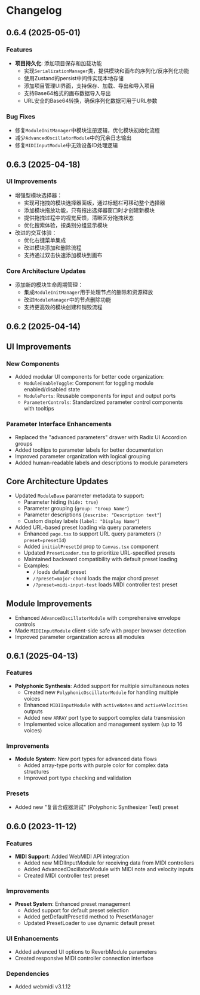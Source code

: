 # Changelog

## 0.6.4 (2025-05-01)

### Features

- **项目持久化**: 添加项目保存和加载功能
  - 实现`SerializationManager`类，提供模块和画布的序列化/反序列化功能
  - 使用Zustand的persist中间件实现本地存储
  - 添加项目管理UI界面，支持保存、加载、导出和导入项目
  - 支持Base64格式的画布数据导入导出
  - URL安全的Base64转换，确保序列化数据可用于URL参数

### Bug Fixes

- 修复`ModuleInitManager`中模块注册逻辑，优化模块初始化流程
- 减少`AdvancedOscillatorModule`中的冗余日志输出
- 修复`MIDIInputModule`中无效设备ID处理逻辑

## 0.6.3 (2025-04-18)

### UI Improvements

- 增强型模块选择器：
  - 实现可拖拽的模块选择器面板，通过标题栏可移动整个选择器
  - 添加模块拖放功能，只有拖出选择器窗口时才创建新模块
  - 提供拖拽过程中的视觉反馈，清晰区分拖拽状态
  - 优化搜索体验，按类别分组显示模块
- 改进的交互体验：
  - 优化右键菜单集成
  - 改进模块添加和删除流程
  - 支持通过双击快速添加模块到画布
  
### Core Architecture Updates

- 添加新的模块生命周期管理：
  - 集成`ModuleInitManager`用于处理节点的删除和资源释放
  - 改进`ModuleManager`中的节点删除功能
  - 支持更高效的模块创建和销毁流程

## 0.6.2 (2025-04-14)

## UI Improvements

### New Components

- Added modular UI components for better code organization:
  - `ModuleEnableToggle`: Component for toggling module enabled/disabled state
  - `ModulePorts`: Reusable components for input and output ports
  - `ParameterControls`: Standardized parameter control components with tooltips

### Parameter Interface Enhancements

- Replaced the "advanced parameters" drawer with Radix UI Accordion groups
- Added tooltips to parameter labels for better documentation
- Improved parameter organization with logical grouping
- Added human-readable labels and descriptions to module parameters

## Core Architecture Updates

- Updated `ModuleBase` parameter metadata to support:
  - Parameter hiding (`hide: true`)
  - Parameter grouping (`group: "Group Name"`)
  - Parameter descriptions (`describe: "Description text"`)
  - Custom display labels (`label: "Display Name"`)
- Added URL-based preset loading via query parameters
  - Enhanced `page.tsx` to support URL query parameters (`?preset=presetId`)
  - Added `initialPresetId` prop to `Canvas.tsx` component
  - Updated `PresetLoader.tsx` to prioritize URL-specified presets
  - Maintained backward compatibility with default preset loading
  - Examples:
    - `/` loads default preset
    - `/?preset=major-chord` loads the major chord preset
    - `/?preset=midi-input-test` loads MIDI controller test preset

## Module Improvements

- Enhanced `AdvancedOscillatorModule` with comprehensive envelope controls
- Made `MIDIInputModule` client-side safe with proper browser detection
- Improved parameter organization across all modules

## 0.6.1 (2025-04-13)

### Features

- **Polyphonic Synthesis**: Added support for multiple simultaneous notes
  - Created new `PolyphonicOscillatorModule` for handling multiple voices
  - Enhanced `MIDIInputModule` with `activeNotes` and `activeVelocities` outputs
  - Added new `ARRAY` port type to support complex data transmission
  - Implemented voice allocation and management system (up to 16 voices)

### Improvements

- **Module System**: New port types for advanced data flows
  - Added array-type ports with purple color for complex data structures
  - Improved port type checking and validation

### Presets

- Added new "复音合成器测试" (Polyphonic Synthesizer Test) preset

## 0.6.0 (2023-11-12)

### Features

- **MIDI Support**: Added WebMIDI API integration
  - Added new MIDIInputModule for receiving data from MIDI controllers
  - Added AdvancedOscillatorModule with MIDI note and velocity inputs
  - Created MIDI controller test preset

### Improvements

- **Preset System**: Enhanced preset management
  - Added support for default preset selection
  - Added getDefaultPresetId method to PresetManager
  - Updated PresetLoader to use dynamic default preset

### UI Enhancements

- Added advanced UI options to ReverbModule parameters
- Created responsive MIDI controller connection interface

### Dependencies

- Added webmidi v3.1.12
